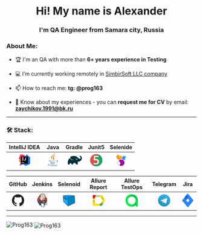 <h1 align="center"> Hi! My name is Alexander</h1>
<h3 align="center">I'm QA Engineer from Samara city, Russia</h3>

<h3> About Me: </h3>

- :trophy: I'm an QA with more than **6+ years experience in Testing**

- :computer: I’m currently working remotely in [SimbirSoft LLC company](https://www.simbirsoft.com/en/)

- 📫 How to reach me: **tg: @prog163**

- 📄 Know about my experiences - you can **request me for CV** by email: **zaychikov.1991@bk.ru**

___
<h3>🛠 Stack:</h3>

| IntelliJ IDEA | Java | Gradle | Junit5 | Selenide |
|:------:|:----:|:----:|:------:|:------:|
| <img src="https://github.com/Roman-1990/bip-test/blob/master/img/logo/Intelij_IDEA.png" width="40" height="40"> | <img src="https://github.com/Roman-1990/bip-test/blob/master/img/logo/Java.png" width="40" height="40"> | <img src="https://github.com/Roman-1990/bip-test/blob/master/img/logo/Gradle.png" width="40" height="40"> | <img src="https://github.com/Roman-1990/bip-test/blob/master/img/logo/JUnit5.png" width="40" height="40"> | <img src="https://github.com/Roman-1990/bip-test/blob/master/img/logo/Selenide.png" width="40" height="40"> |

| GitHub | Jenkins | Selenoid | Allure Report | Allure TestOps | Telegram | Jira |
|:------:|:----:|:----:|:------:|:------:|:--------:|:------:|
| <img src="https://github.com/Roman-1990/bip-test/blob/master/img/logo/Github.png" width="40" height="40"> | <img src="https://github.com/Roman-1990/bip-test/blob/master/img/logo/Jenkins.png" width="40" height="40"> | <img src="https://github.com/Roman-1990/bip-test/blob/master/img/logo/Selenoid.png" width="40" height="40"> | <img src="https://github.com/Roman-1990/bip-test/blob/master/img/logo/Allure_Report.png" width="40" height="40"> | <img src="https://github.com/Roman-1990/bip-test/blob/master/img/logo/AllureTestOps.png" width="40" height="40"> | <img src="https://github.com/Roman-1990/bip-test/blob/master/img/logo/Telegram.png" width="40" height="40"> | <img src="https://github.com/Roman-1990/bip-test/blob/master/img/logo/Jira.png" width="40" height="40"> |

___

<p><img align="left" src="https://github-readme-stats.vercel.app/api/top-langs?username=Prog163&theme=radical&show_icons=true&locale=en&layout=normal" alt="Prog163" /></p>

<p>&nbsp;<img align="center" src="https://github-readme-stats.vercel.app/api?username=Prog163&theme=radical&show_icons=true&locale=en" alt="Prog163" /></p>
